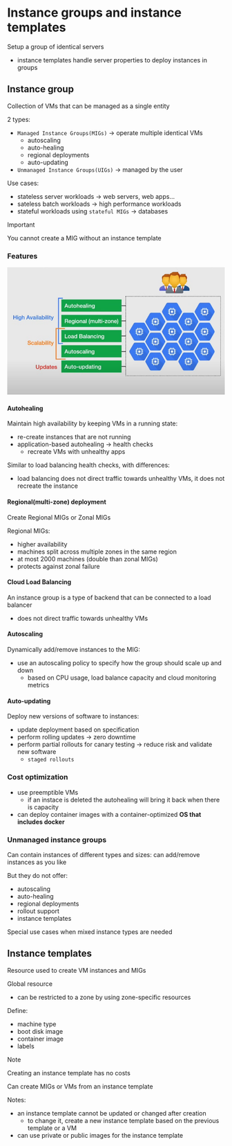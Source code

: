 # Instance groups and instance templates

Setup a group of identical servers

- instance templates handle server properties to deploy instances in groups

## Instance group

Collection of VMs that can be managed as a single entity

2 types:

- `Managed Instance Groups(MIGs)` -> operate multiple identical VMs
  - autoscaling
  - auto-healing
  - regional deployments
  - auto-updating
- `Unmanaged Instance Groups(UIGs)` -> managed by the user

Use cases:

- stateless server workloads -> web servers, web apps...
- sateless batch workloads -> high performance workloads
- stateful workloads using `stateful MIGs` -> databases

> [!IMPORTANT]
> You cannot create a MIG without an instance template

### Features

![Features](ch7.2-instance-groups-and-instance-templates.features.png)

#### Autohealing

Maintain high availability by keeping VMs in a running state:

- re-create instances that are not running
- application-based autohealing -> health checks
  - recreate VMs with unhealthy apps

Similar to load balancing health checks, with differences:

- load balancing does not direct traffic towards unhealthy VMs, it does not recreate the instance

#### Regional(multi-zone) deployment

Create Regional MIGs or Zonal MIGs

Regional MIGs:

- higher availability
- machines split across multiple zones in the same region
- at most 2000 machines (double than zonal MIGs)
- protects against zonal failure

#### Cloud Load Balancing

An instance group is a type of backend that can be connected to a load balancer

- does not direct traffic towards unhealthy VMs

#### Autoscaling

Dynamically add/remove instances to the MIG:

- use an autoscaling policy to specify how the group should scale up and down
  - based on CPU usage, load balance capacity and cloud monitoring metrics

#### Auto-updating

Deploy new versions of software to instances:

- update deployment based on specification
- perform rolling updates -> zero downtime
- perform partial rollouts for canary testing -> reduce risk and validate new software
  - `staged rollouts`

### Cost optimization

- use preemptible VMs
  - if an instace is deleted the autohealing will bring it back when there is capacity
- can deploy container images with a container-optimized **OS that includes docker**

### Unmanaged instance groups

Can contain instances of different types and sizes: can add/remove instances as you like

But they do not offer:

- autoscaling
- auto-healing
- regional deployments
- rollout support
- instance templates

Special use cases when mixed instance types are needed

## Instance templates

Resource used to create VM instances and MIGs

Global resource

- can be restricted to a zone by using zone-specific resources

Define:

- machine type
- boot disk image
- container image
- labels

> [!NOTE]
> Creating an instance template has no costs

Can create MIGs or VMs from an instance template

Notes:

- an instance template cannot be updated or changed after creation
  - to change it, create a new instance template based on the previous template or a VM
- can use private or public images for the instance template